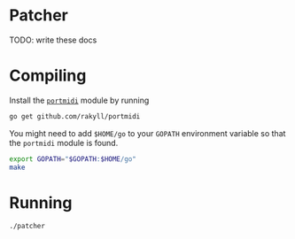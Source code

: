 # Patcher

TODO: write these docs

# Compiling

Install the [`portmidi`](https://github.com/rakyll/portmidi) module by running
``` sh
go get github.com/rakyll/portmidi
```

You might need to add `$HOME/go` to your `GOPATH` environment variable so
that the `portmidi` module is found.

``` sh
export GOPATH="$GOPATH:$HOME/go"
make
```

# Running

``` sh
./patcher
```
